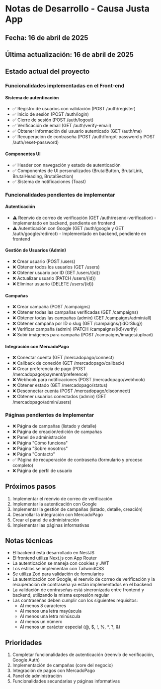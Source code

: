 # Notas de Desarrollo - Causa Justa App

## Fecha: 16 de abril de 2025
## Última actualización: 16 de abril de 2025

## Estado actual del proyecto

### Funcionalidades implementadas en el Front-end

#### Sistema de autenticación
- ✅ Registro de usuarios con validación (POST /auth/register)
- ✅ Inicio de sesión (POST /auth/login)
- ✅ Cierre de sesión (POST /auth/logout)
- ✅ Verificación de email (GET /auth/verify-email)
- ✅ Obtener información del usuario autenticado (GET /auth/me)
- ✅ Recuperación de contraseña (POST /auth/forgot-password y POST /auth/reset-password)

#### Componentes UI
- ✅ Header con navegación y estado de autenticación
- ✅ Componentes de UI personalizados (BrutalButton, BrutalLink, BrutalHeading, BrutalSection)
- ✅ Sistema de notificaciones (Toast)

### Funcionalidades pendientes de implementar

#### Autenticación
- ⚠️ Reenvío de correo de verificación (GET /auth/resend-verification) - Implementado en backend, pendiente en frontend
- ⚠️ Autenticación con Google (GET /auth/google y GET /auth/google/redirect) - Implementado en backend, pendiente en frontend

#### Gestión de Usuarios (Admin)
- ❌ Crear usuario (POST /users)
- ❌ Obtener todos los usuarios (GET /users)
- ❌ Obtener usuario por ID (GET /users/{id})
- ❌ Actualizar usuario (PATCH /users/{id})
- ❌ Eliminar usuario (DELETE /users/{id})

#### Campañas
- ❌ Crear campaña (POST /campaigns)
- ❌ Obtener todas las campañas verificadas (GET /campaigns)
- ❌ Obtener todas las campañas (admin) (GET /campaigns/admin/all)
- ❌ Obtener campaña por ID o slug (GET /campaigns/{idOrSlug})
- ❌ Verificar campaña (admin) (PATCH /campaigns/{id}/verify)
- ❌ Subir imágenes para campaña (POST /campaigns/images/upload)

#### Integración con MercadoPago
- ❌ Conectar cuenta (GET /mercadopago/connect)
- ❌ Callback de conexión (GET /mercadopago/callback)
- ❌ Crear preferencia de pago (POST /mercadopago/payment/preference)
- ❌ Webhook para notificaciones (POST /mercadopago/webhook)
- ❌ Obtener estado (GET /mercadopago/status)
- ❌ Desconectar cuenta (POST /mercadopago/disconnect)
- ❌ Obtener usuarios conectados (admin) (GET /mercadopago/admin/users)

### Páginas pendientes de implementar
- ❌ Página de campañas (listado y detalle)
- ❌ Página de creación/edición de campañas
- ❌ Panel de administración
- ❌ Página "Cómo funciona"
- ❌ Página "Sobre nosotros"
- ❌ Página "Contacto"
- ✅ Página de recuperación de contraseña (formulario y proceso completo)
- ❌ Página de perfil de usuario

## Próximos pasos

1. Implementar el reenvío de correo de verificación
2. Implementar la autenticación con Google
3. Implementar la gestión de campañas (listado, detalle, creación)
4. Desarrollar la integración con MercadoPago
5. Crear el panel de administración
6. Implementar las páginas informativas

## Notas técnicas

- El backend está desarrollado en NestJS
- El frontend utiliza Next.js con App Router
- La autenticación se maneja con cookies y JWT
- Los estilos se implementan con TailwindCSS
- Se utiliza Zod para validación de formularios
- La autenticación con Google, el reenvío de correo de verificación y la recuperación de contraseña ya están implementados en el backend
- La validación de contraseñas está sincronizada entre frontend y backend, utilizando la misma expresión regular
- Las contraseñas deben cumplir con los siguientes requisitos:
  - Al menos 8 caracteres
  - Al menos una letra mayúscula
  - Al menos una letra minúscula
  - Al menos un número
  - Al menos un carácter especial (@, $, !, %, *, ?, &)

## Prioridades

1. Completar funcionalidades de autenticación (reenvío de verificación, Google Auth)
2. Implementación de campañas (core del negocio)
3. Integración de pagos con MercadoPago
4. Panel de administración
5. Funcionalidades secundarias y páginas informativas
